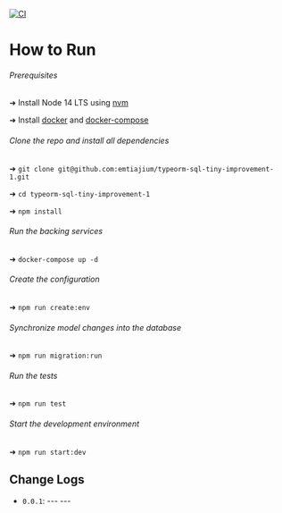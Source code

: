 [![CI](https://github.com/emtiajium/typeorm-sql-tiny-improvement-1/actions/workflows/ci.yml/badge.svg)](https://github.com/emtiajium/typeorm-sql-tiny-improvement-1/actions/workflows/ci.yml)

# How to Run

###### Prerequisites

➜ Install Node 14 LTS using [nvm](https://github.com/nvm-sh/nvm)

➜ Install [docker](https://docs.docker.com/get-docker/) and [docker-compose](https://docs.docker.com/compose/install/)

###### Clone the repo and install all dependencies

➜ `git clone git@github.com:emtiajium/typeorm-sql-tiny-improvement-1.git`

➜ `cd typeorm-sql-tiny-improvement-1`

➜ `npm install`

###### Run the backing services

➜ `docker-compose up -d`

###### Create the configuration

➜ `npm run create:env`

###### Synchronize model changes into the database

➜ `npm run migration:run`

###### Run the tests

➜ `npm run test`

###### Start the development environment

➜ `npm run start:dev`

## Change Logs

-   `0.0.1`: --- ---
